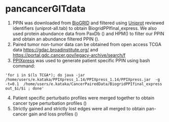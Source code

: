 # pancancerGITdata
1. PPIN was downloaded from [BioGRID](https://thebiogrid.org/download.php) and filtered using [Uniprot](http://www.uniprot.org/) reviewed identifiers (uniprot-all.tab) to obtain BiogridPPIfinal_express. We also used protein abundance data from PaxDb () and HPM() to filter our PPIN and obtain an abundance filtered PPIN ().
2. Paired tumor non-tumor data can be obtained from open access TCGA data <https://gdac.broadinstitute.org/> and <https://portal.gdc.cancer.gov/legacy-archive/search/f>
3. [PPIXpress](https://sourceforge.net/projects/ppixpress/) was used to generate patient specific PPIN using bash command: 

```bashscript
'for i in $(ls TCGA*); do java -jar /home/users/e.kataka/PPIXpress_1.14/PPIXpress_1.14/PPIXpress.jar  -g  -t=0.1  /home/users/e.kataka/CancerPairedData/BiogridPPIfinal_express  out_$i/$i ; done'
```
4. Patient specific perturbatio profiles were merged together to obtain cancer type perturbation profiles ()
5. Strictly gained and strictly lost edges were all merged to obtain pan-cancer gain and loss profiles ()
